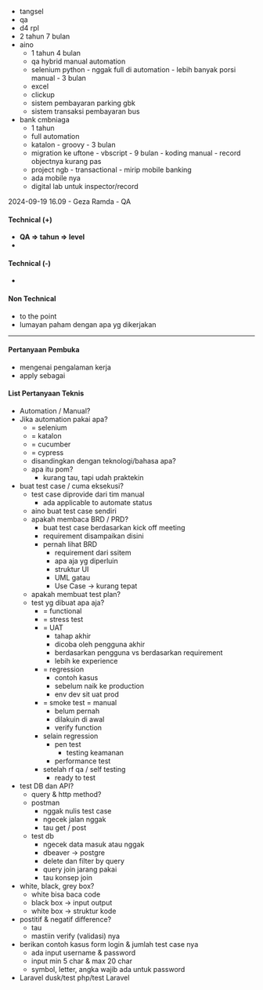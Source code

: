 - tangsel
- qa
- d4 rpl
- 2 tahun 7 bulan
- aino
	- 1 tahun 4 bulan
	- qa hybrid manual automation
	- selenium python - nggak full di automation - lebih banyak porsi manual - 3  bulan
	- excel
	- clickup
	- sistem pembayaran parking gbk
	- sistem transaksi pembayaran bus
- bank cmbniaga
	- 1 tahun
	- full automation
	- katalon - groovy - 3 bulan
	- migration ke uftone - vbscript - 9 bulan - koding manual - record objectnya kurang pas
	- project ngb - transactional - mirip mobile banking
	- ada mobile nya 
	- digital lab untuk inspector/record

2024-09-19 16.09 - Geza Ramda - QA

#### Technical (+) 

- **QA => tahun => level**  
- 

#### Technical (-)  

- 

#### Non Technical  

- to the point
- lumayan paham dengan apa yg dikerjakan

---

#### Pertanyaan Pembuka

- mengenai pengalaman kerja  
- apply sebagai


#### List Pertanyaan Teknis

- Automation / Manual?  
- Jika automation pakai apa?
	- = selenium
	- = katalon
	- = cucumber
	- = cypress
	- disandingkan dengan teknologi/bahasa apa?
	- apa itu pom?
		- kurang tau, tapi udah praktekin
- buat test case / cuma eksekusi?
	- test case diprovide dari tim manual
		- ada applicable to automate status
	- aino buat test case sendiri
	- apakah membaca BRD / PRD?
		- buat test case berdasarkan kick off meeting
		- requirement disampaikan disini
		- pernah lihat BRD
			- requirement dari ssitem
			- apa aja yg diperluin
			- struktur UI
			- UML gatau
			- Use Case -> kurang tepat
	- apakah membuat test plan?
	- test yg dibuat apa aja?
		- = functional
		- = stress test
		- = UAT
			- tahap akhir
			- dicoba oleh pengguna akhir
			- berdasarkan pengguna vs berdasarkan requirement
			- lebih ke experience
		- = regression
			- contoh kasus
			- sebelum naik ke production
			- env dev sit uat prod
		- = smoke test = manual
			- belum pernah
			- dilakuin di awal
			- verify function
		- selain regression
			- pen test
				- testing keamanan
			- performance test
		- setelah rf qa / self testing
			- ready to test
- test DB dan API?
	- query & http method?
	- postman
		- nggak nulis test case
		- ngecek jalan nggak
		- tau get / post
	- test db
		- ngecek data masuk atau nggak
		- dbeaver -> postgre
		- delete dan filter by query
		- query join jarang pakai
		- tau konsep join
- white, black, grey box?
	- white bisa baca code
	- black box -> input output
	- white box -> struktur kode
- postitif & negatif difference?
	- tau
	- mastiin verify (validasi) nya
- berikan contoh kasus form login & jumlah test case nya
	- ada input username & password
	- input min 5 char & max 20 char
	- symbol, letter, angka wajib ada untuk password
- Laravel dusk/test php/test Laravel